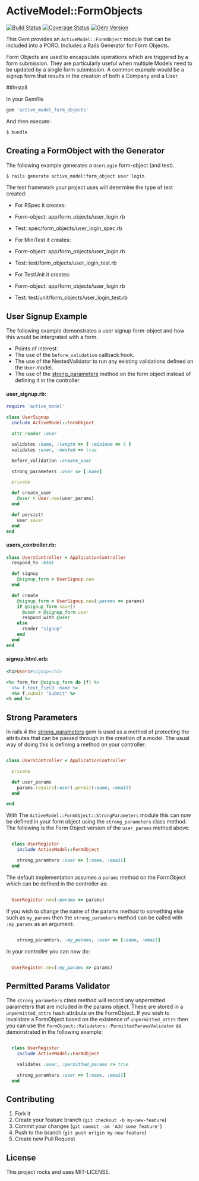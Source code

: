 # ActiveModel::FormObjects

[![Build Status](https://travis-ci.org/mattfreer/active_model_form_objects.png)](https://travis-ci.org/mattfreer/active_model_form_objects)
[![Coverage Status](https://coveralls.io/repos/mattfreer/active_model_form_objects/badge.png?branch=master)](https://coveralls.io/r/mattfreer/active_model_form_objects?branch=master)
[![Gem Version](https://badge.fury.io/rb/active_model_form_objects.svg)](http://badge.fury.io/rb/active_model_form_objects)

This Gem provides an `ActiveModel::FormObject` module that can be included into a PORO. Includes a Rails Generator for Form Objects.

Form Objects are used to encapsulate operations which are triggered by a form submission. They are particularly useful when multiple Models need to be updated by a single form submission. A common example would be a signup form that results in the creation of both a Company and a User.

##Install

In your Gemfile
```ruby
gem 'active_model_form_objects'
```
And then execute:
````bash
$ bundle
````

## Creating a FormObject with the Generator
The following example generates a `UserLogin` form-object (and test).
```bash
$ rails generate active_model:form_object user login
```

The test framework your project uses will determine the type of test created:
* For RSpec it creates:
 * Form-object:  app/form_objects/user_login.rb
 * Test:         spec/form_objects/user_login_spec.rb

* For MiniTest it creates:
 * Form-object:  app/form_objects/user_login.rb
 * Test:         test/form_objects/user_login_test.rb

* For TestUnit it creates:
 * Form-object:  app/form_objects/user_login.rb
 * Test:         test/unit/form_objects/user_login_test.rb

## User Signup Example
The following example demonstrates a user signup form-object and how this would be intergrated with a form.

* Points of interest:
 * The use of the `before_validation` callback hook.
 * The use of the NestedValidator to run any existing validations defined on the `User` model.
 * The use of the [strong_parameters](#strong-parameters) method on the form object instead of defining it in the controller

#### user_signup.rb:
```ruby
require 'active_model'

class UserSignup
  include ActiveModel::FormObject

  attr_reader :user

  validates :name, :length => { :minimum => 5 }
  validates :user, :nested => true

  before_validation :create_user

  strong_parameters :user => [:name]

  private

  def create_user
    @user = User.new(user_params)
  end

  def persist!
    user.save!
  end
end
```

#### users_controller.rb:
```ruby
class UsersController < ApplicationController
  respond_to :html

  def signup
    @signup_form = UserSignup.new
  end

  def create
    @signup_form = UserSignup.new(:params => params)
    if @signup_form.save()
      @user = @signup_form.user
      respond_with @user
    else
      render "signup"
    end
  end
end

```

#### signup.html.erb:
```ruby
<h1>Users#signup</h1>

<%= form_for @signup_form do |f| %>
  <%= f.text_field :name %>
  <%= f.submit "Submit" %>
<% end %>
```

## Strong Parameters

In rails 4 the [strong_parameters](https://github.com/rails/strong_parameters) gem is used as a method of protecting the attributes that can be passed through in the creation of a model. The usual way of doing this is defining a method on your controller:

```ruby

class UsersController < ApplicationController

  private

  def user_params
    params.require(:user).permit(:name, :email)
  end

end

```

With The `ActiveModel::FormObject::StrongParameters` module this can now be defined in your form object using the `strong_parameters` class method. The following is the Form Object version of the `user_params` method above:

```ruby

  class UserRegister
    include ActiveModel::FormObject

    strong_paramters :user => [:name, :email]
  end

```

The default implementation assumes a `params` method on the FormObject which can be defined in the controller as:

```ruby

  UserRegister.new(:params => params)

```

If you wish to change the name of the params method to something else such as `my_params` then the `strong_paramters` method can be called with `:my_params` as an argument:

```ruby

    strong_paramters, :my_params, :user => [:name, :email]

```

In your controller you can now do:

```ruby

  UserRegister.new(:my_params => params)

```

## Permitted Params Validator

The `strong_parameters` class method will record any unpermitted parameters that are included in the params object. These are stored in a `unpermitted_attrs` hash attribute on the FormObject. If you wish to invalidate a FormObject based on the existence of `unpermitted_attrs` then you can use the `FormObject::Validators::PermittedParamsValidator` as demonstrated in the following example:

```ruby

  class UserRegister
    include ActiveModel::FormObject

    validates :user, :permitted_params => true

    strong_paramters :user => [:name, :email]
  end

```

## Contributing

1. Fork it
2. Create your feature branch (`git checkout -b my-new-feature`)
3. Commit your changes (`git commit -am 'Add some feature'`)
4. Push to the branch (`git push origin my-new-feature`)
5. Create new Pull Request

## License
This project rocks and uses MIT-LICENSE.

